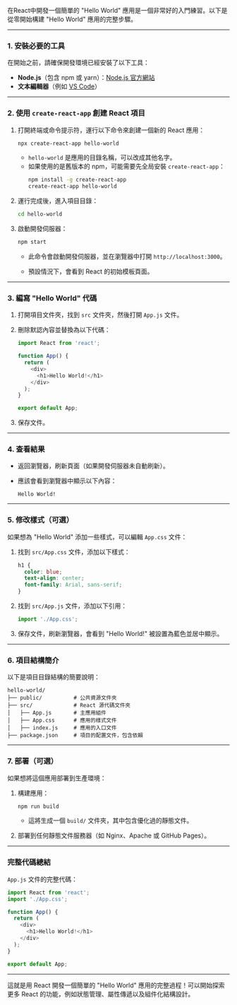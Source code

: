 在React中開發一個簡單的 "Hello World" 應用是一個非常好的入門練習。以下是從零開始構建 "Hello World" 應用的完整步驟。

---

### 1. 安裝必要的工具
在開始之前，請確保開發環境已經安裝了以下工具：

- **Node.js**（包含 npm 或 yarn）：[Node.js 官方網站](https://nodejs.org/)
- **文本編輯器**（例如 [VS Code](https://code.visualstudio.com/)）

---

### 2. 使用 `create-react-app` 創建 React 項目

1. 打開終端或命令提示符，運行以下命令來創建一個新的 React 應用：
   ```bash
   npx create-react-app hello-world
   ```
   - `hello-world` 是應用的目錄名稱，可以改成其他名字。
   - 如果使用的是舊版本的 npm，可能需要先全局安裝 `create-react-app`：
     ```bash
     npm install -g create-react-app
     create-react-app hello-world
     ```

2. 運行完成後，進入項目目錄：
   ```bash
   cd hello-world
   ```

3. 啟動開發伺服器：
   ```bash
   npm start
   ```
   - 此命令會啟動開發伺服器，並在瀏覽器中打開 `http://localhost:3000`。

   - 預設情況下，會看到 React 的初始模板頁面。

---

### 3. 編寫 "Hello World" 代碼

1. 打開項目文件夾，找到 `src` 文件夾，然後打開 `App.js` 文件。

2. 刪除默認內容並替換為以下代碼：
   ```javascript
   import React from 'react';

   function App() {
     return (
       <div>
         <h1>Hello World!</h1>
       </div>
     );
   }

   export default App;
   ```

3. 保存文件。

---

### 4. 查看結果

- 返回瀏覽器，刷新頁面（如果開發伺服器未自動刷新）。
- 應該會看到瀏覽器中顯示以下內容：

   ```
   Hello World!
   ```

---

### 5. 修改樣式（可選）

如果想為 "Hello World" 添加一些樣式，可以編輯 `App.css` 文件：

1. 找到 `src/App.css` 文件，添加以下樣式：
   ```css
   h1 {
     color: blue;
     text-align: center;
     font-family: Arial, sans-serif;
   }
   ```
2. 找到 `src/App.js` 文件，添加以下引用：
   ```javascript
   import './App.css';
   ```

3. 保存文件，刷新瀏覽器，會看到 "Hello World!" 被設置為藍色並居中顯示。

---

### 6. 項目結構簡介

以下是項目目錄結構的簡要說明：
```
hello-world/
├── public/          # 公共資源文件夾
├── src/             # React 源代碼文件夾
│   ├── App.js       # 主應用組件
│   ├── App.css      # 應用的樣式文件
│   ├── index.js     # 應用的入口文件
├── package.json     # 項目的配置文件，包含依賴
```

---

### 7. 部署（可選）

如果想將這個應用部署到生產環境：

1. 構建應用：
   ```bash
   npm run build
   ```
   - 這將生成一個 `build/` 文件夾，其中包含優化過的靜態文件。

2. 部署到任何靜態文件服務器（如 Nginx、Apache 或 GitHub Pages）。

---

### 完整代碼總結

`App.js` 文件的完整代碼：
```javascript
import React from 'react';
import './App.css';

function App() {
  return (
    <div>
      <h1>Hello World!</h1>
    </div>
  );
}

export default App;
```

---

這就是用 React 開發一個簡單的 "Hello World" 應用的完整過程！可以開始探索更多 React 的功能，例如狀態管理、屬性傳遞以及組件化結構設計。